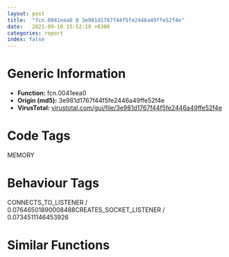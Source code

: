 ```yaml
---
layout: post
title:  "fcn.0041eea0 @ 3e981d1767f44f5fe2446a49ffe52f4e"
date:   2021-09-10 15:52:19 +0300
categories: report
index: false
---
```


# Generic Information
- **Function:** fcn.0041eea0
- **Origin (md5):** 3e981d1767f44f5fe2446a49ffe52f4e
- **VirusTotal:** [virustotal.com/gui/file/3e981d1767f44f5fe2446a49ffe52f4e][virustotal_ref]

# Code Tags
<span class="tag" id="MEMORY">MEMORY</span>


# Behaviour Tags
<span class="bhv-tag" id="CONNECTS_TO_LISTENER">CONNECTS_TO_LISTENER / 0.07646501890008488</span><span class="bhv-tag" id="CREATES_SOCKET_LISTENER">CREATES_SOCKET_LISTENER / 0.0734511146453926</span>

# Similar Functions
<script type="text/javascript" src="https://www.gstatic.com/charts/loader.js"></script>
<script type="text/javascript">

    google.charts.load('current', {'packages':['corechart']});
    google.charts.setOnLoadCallback(drawChart);

    function drawChart() {
    var data = new google.visualization.DataTable();
        data.addColumn('number', 'X');
        data.addColumn('number', 'Y');
        data.addColumn({type: 'string', role: 'tooltip', 'p': {'html': true}});
        data.addColumn({'type': 'string', 'role': 'style'});
        
        data.addRows([
    [-299.203857421875, 943.4535522460938, '<b><a href="/report/fcn.0041eea0@3e981d1767f44f5fe2446a49ffe52f4e">fcn.0041eea0</a><br>@3e981d1767f44f5fe2446a49ffe52f4e</b><br>push ebx<br>push ebp<br>mov ebp, dword[esp+0xc]<br>push esi<br>test ebp, ebp<br>mov ebx, ecx<br>jne 0x41eeba<br>call fcn.0041efb0<br>pop esi<br>pop ebp<br>xor eax, eax<br>pop ebx<br>ret 4<br>mov eax, dword[ebx+8]<br>test eax, eax<br>jne 0x41eecf<br>push ebp<br>mov ecx, ebx<br>call fcn.0041edd0<br>pop esi<br>pop ebp<br>pop ebx<br>ret 4<br>mov ecx, dword[ebx+4]<br>lea edx, [ecx+0x64]<br>cmp eax, edx<br>jb 0x41eeea<br>add ecx, 0xc064<br>cmp eax, ecx<br>jae 0x41eeea<br>mov esi, 1<br>jmp 0x41eeec<br>xor esi, esi<br>mov ecx, dword[ebx+0xc]<br>cmp ecx, ebp<br>jl 0x41ef0b<br>cmp esi, 1<br>je 0x41ef02<br>sub ecx, ebp<br>cmp ecx, 0x100<br>jg 0x41ef0b<br>mov dword[ebx+0x10], ebp<br>pop esi<br>pop ebp<br>pop ebx<br>ret 4<br>mov eax, dword[0x505d44]<br>test eax, eax<br>jne 0x41ef1f<br>call dword[sym.imp.KERNEL32.dll_GetProcessHeap]<br>mov dword[0x505d44], eax<br>cmp esi, 1<br>jne 0x41ef82<br>lea ecx, [ebp+0x80]<br>push ecx<br>push 0<br>push eax<br>call dword[sym.imp.KERNEL32.dll_HeapAlloc]<br>test eax, eax<br>mov dword[esp+0x10], eax<br>je 0x41eeb2<br>mov ecx, dword[ebx+0x10]<br>cmp ebp, ecx<br>jge 0x41ef49<br>mov ecx, ebp<br>mov esi, dword[ebx+8]<br>push edi<br>mov edi, eax<br>mov eax, ecx<br>shr ecx, 2<br>rep movsd<br>mov ecx, eax<br>and ecx, 3<br>rep movsb<br>mov ecx, dword[ebx+8]<br>push ecx<br>mov ecx, ebx<br>call fcn.0041efd0<br>mov eax, dword[esp+0x14]<br>lea ecx, [ebp+0x80]<br>pop edi<br>mov dword[ebx+0x10], ebp<br>pop esi<br>mov dword[ebx+8], eax<br>mov dword[ebx+0xc], ecx<br>pop ebp<br>pop ebx<br>ret 4<br>mov edx, dword[ebx+8]<br>lea esi, [ebp+0x80]<br>push esi<br>push edx<br>push 0<br>push eax<br>call dword[sym.imp.KERNEL32.dll_HeapReAlloc]<br>test eax, eax<br>je 0x41eeb2<br>mov dword[ebx+0xc], esi<br>mov dword[ebx+0x10], ebp<br>pop esi<br>mov dword[ebx+8], eax<br>pop ebp<br>pop ebx<br>ret 4<br><eoc> ', 'point { fill-color: #e0440e; }'],
[791.2031860351562, 243.89263916015625, '<b><a href="/report/fcn.0049b1c0@3e981d1767f44f5fe2446a49ffe52f4e">fcn.0049b1c0</a><br>@3e981d1767f44f5fe2446a49ffe52f4e</b><br>push ebx<br>push ebp<br>mov ebp, dword[esp+0xc]<br>push esi<br>test ebp, ebp<br>mov ebx, ecx<br>jne 0x49b1da<br>call fcn.0049b2d0<br>pop esi<br>pop ebp<br>xor eax, eax<br>pop ebx<br>ret 4<br>mov eax, dword[ebx+8]<br>test eax, eax<br>jne 0x49b1ef<br>push ebp<br>mov ecx, ebx<br>call fcn.0049b0f0<br>pop esi<br>pop ebp<br>pop ebx<br>ret 4<br>mov ecx, dword[ebx+4]<br>lea edx, [ecx+0x64]<br>cmp eax, edx<br>jb 0x49b20a<br>add ecx, 0xc064<br>cmp eax, ecx<br>jae 0x49b20a<br>mov esi, 1<br>jmp 0x49b20c<br>xor esi, esi<br>mov ecx, dword[ebx+0xc]<br>cmp ecx, ebp<br>jl 0x49b22b<br>cmp esi, 1<br>je 0x49b222<br>sub ecx, ebp<br>cmp ecx, 0x100<br>jg 0x49b22b<br>mov dword[ebx+0x10], ebp<br>pop esi<br>pop ebp<br>pop ebx<br>ret 4<br>mov eax, dword[0x52198c]<br>test eax, eax<br>jne 0x49b23f<br>call dword[sym.imp.KERNEL32.dll_GetProcessHeap]<br>mov dword[0x52198c], eax<br>cmp esi, 1<br>jne 0x49b2a2<br>lea ecx, [ebp+0x80]<br>push ecx<br>push 0<br>push eax<br>call dword[sym.imp.KERNEL32.dll_HeapAlloc]<br>test eax, eax<br>mov dword[esp+0x10], eax<br>je 0x49b1d2<br>mov ecx, dword[ebx+0x10]<br>cmp ebp, ecx<br>jge 0x49b269<br>mov ecx, ebp<br>mov esi, dword[ebx+8]<br>push edi<br>mov edi, eax<br>mov eax, ecx<br>shr ecx, 2<br>rep movsd<br>mov ecx, eax<br>and ecx, 3<br>rep movsb<br>mov ecx, dword[ebx+8]<br>push ecx<br>mov ecx, ebx<br>call fcn.0049b2f0<br>mov eax, dword[esp+0x14]<br>lea ecx, [ebp+0x80]<br>pop edi<br>mov dword[ebx+0x10], ebp<br>pop esi<br>mov dword[ebx+8], eax<br>mov dword[ebx+0xc], ecx<br>pop ebp<br>pop ebx<br>ret 4<br>mov edx, dword[ebx+8]<br>lea esi, [ebp+0x80]<br>push esi<br>push edx<br>push 0<br>push eax<br>call dword[sym.imp.KERNEL32.dll_HeapReAlloc]<br>test eax, eax<br>je 0x49b1d2<br>mov dword[ebx+0xc], esi<br>mov dword[ebx+0x10], ebp<br>pop esi<br>mov dword[ebx+8], eax<br>pop ebp<br>pop ebx<br>ret 4<br><eoc> ', 'null'],
[-359.8388366699219, -350.645263671875, '<b><a href="/report/fcn.00484f00@3e981d1767f44f5fe2446a49ffe52f4e">fcn.00484f00</a><br>@3e981d1767f44f5fe2446a49ffe52f4e</b><br>push ebx<br>push ebp<br>mov ebp, dword[esp+0xc]<br>push esi<br>test ebp, ebp<br>mov ebx, ecx<br>jne 0x484f1a<br>call fcn.00485010<br>pop esi<br>pop ebp<br>xor eax, eax<br>pop ebx<br>ret 4<br>mov eax, dword[ebx+8]<br>test eax, eax<br>jne 0x484f2f<br>push ebp<br>mov ecx, ebx<br>call fcn.00484e30<br>pop esi<br>pop ebp<br>pop ebx<br>ret 4<br>mov ecx, dword[ebx+4]<br>lea edx, [ecx+0x64]<br>cmp eax, edx<br>jb 0x484f4a<br>add ecx, 0xc064<br>cmp eax, ecx<br>jae 0x484f4a<br>mov esi, 1<br>jmp 0x484f4c<br>xor esi, esi<br>mov ecx, dword[ebx+0xc]<br>cmp ecx, ebp<br>jl 0x484f6b<br>cmp esi, 1<br>je 0x484f62<br>sub ecx, ebp<br>cmp ecx, 0x100<br>jg 0x484f6b<br>mov dword[ebx+0x10], ebp<br>pop esi<br>pop ebp<br>pop ebx<br>ret 4<br>mov eax, dword[0x5158e4]<br>test eax, eax<br>jne 0x484f7f<br>call dword[sym.imp.KERNEL32.dll_GetProcessHeap]<br>mov dword[0x5158e4], eax<br>cmp esi, 1<br>jne 0x484fe2<br>lea ecx, [ebp+0x80]<br>push ecx<br>push 0<br>push eax<br>call dword[sym.imp.KERNEL32.dll_HeapAlloc]<br>test eax, eax<br>mov dword[esp+0x10], eax<br>je 0x484f12<br>mov ecx, dword[ebx+0x10]<br>cmp ebp, ecx<br>jge 0x484fa9<br>mov ecx, ebp<br>mov esi, dword[ebx+8]<br>push edi<br>mov edi, eax<br>mov eax, ecx<br>shr ecx, 2<br>rep movsd<br>mov ecx, eax<br>and ecx, 3<br>rep movsb<br>mov ecx, dword[ebx+8]<br>push ecx<br>mov ecx, ebx<br>call fcn.00485030<br>mov eax, dword[esp+0x14]<br>lea ecx, [ebp+0x80]<br>pop edi<br>mov dword[ebx+0x10], ebp<br>pop esi<br>mov dword[ebx+8], eax<br>mov dword[ebx+0xc], ecx<br>pop ebp<br>pop ebx<br>ret 4<br>mov edx, dword[ebx+8]<br>lea esi, [ebp+0x80]<br>push esi<br>push edx<br>push 0<br>push eax<br>call dword[sym.imp.KERNEL32.dll_HeapReAlloc]<br>test eax, eax<br>je 0x484f12<br>mov dword[ebx+0xc], esi<br>mov dword[ebx+0x10], ebp<br>pop esi<br>mov dword[ebx+8], eax<br>pop ebp<br>pop ebx<br>ret 4<br><eoc> ', 'null'],

        ]);

    var options = {
        title: 'Similarity Plot',
        legend: 'none',
        colors: ['#dedbd9', '#e6693e', '#ec8f6e', '#f3b49f', '#f6c7b6'],
        tooltip: {isHtml: true, trigger: 'both'},
        explorer: {
        actions: ["dragToZoom", "rightClickToReset"],
        },
        chartArea: {
        width: '80%',
        height: '80%'
        },
        width: '100%',
        height: '100%'
    };

    var chart = new google.visualization.ScatterChart(document.getElementById('chart_div'));

    chart.draw(data, options);
    }
    
</script>


<div id="chart_div" style="width: 100%px; height: 100%;"></div>

# Disassembled Code
{% highlight nasm %}

push ebx
push ebp
mov ebp, dword[esp+0xc]
push esi
test ebp, ebp
mov ebx, ecx
jne 0x41eeba
call fcn.0041efb0
pop esi
pop ebp
xor eax, eax
pop ebx
ret 4
mov eax, dword[ebx+8]
test eax, eax
jne 0x41eecf
push ebp
mov ecx, ebx
call fcn.0041edd0
pop esi
pop ebp
pop ebx
ret 4
mov ecx, dword[ebx+4]
lea edx, [ecx+0x64]
cmp eax, edx
jb 0x41eeea
add ecx, 0xc064
cmp eax, ecx
jae 0x41eeea
mov esi, 1
jmp 0x41eeec
xor esi, esi
mov ecx, dword[ebx+0xc]
cmp ecx, ebp
jl 0x41ef0b
cmp esi, 1
je 0x41ef02
sub ecx, ebp
cmp ecx, 0x100
jg 0x41ef0b
mov dword[ebx+0x10], ebp
pop esi
pop ebp
pop ebx
ret 4
mov eax, dword[0x505d44]
test eax, eax
jne 0x41ef1f
call dword[sym.imp.KERNEL32.dll_GetProcessHeap]
mov dword[0x505d44], eax
cmp esi, 1
jne 0x41ef82
lea ecx, [ebp+0x80]
push ecx
push 0
push eax
call dword[sym.imp.KERNEL32.dll_HeapAlloc]
test eax, eax
mov dword[esp+0x10], eax
je 0x41eeb2
mov ecx, dword[ebx+0x10]
cmp ebp, ecx
jge 0x41ef49
mov ecx, ebp
mov esi, dword[ebx+8]
push edi
mov edi, eax
mov eax, ecx
shr ecx, 2
rep movsd
mov ecx, eax
and ecx, 3
rep movsb
mov ecx, dword[ebx+8]
push ecx
mov ecx, ebx
call fcn.0041efd0
mov eax, dword[esp+0x14]
lea ecx, [ebp+0x80]
pop edi
mov dword[ebx+0x10], ebp
pop esi
mov dword[ebx+8], eax
mov dword[ebx+0xc], ecx
pop ebp
pop ebx
ret 4
mov edx, dword[ebx+8]
lea esi, [ebp+0x80]
push esi
push edx
push 0
push eax
call dword[sym.imp.KERNEL32.dll_HeapReAlloc]
test eax, eax
je 0x41eeb2
mov dword[ebx+0xc], esi
mov dword[ebx+0x10], ebp
pop esi
mov dword[ebx+8], eax
pop ebp
pop ebx
ret 4

{% endhighlight %}

[virustotal_ref]: https://www.virustotal.com/gui/file/3e981d1767f44f5fe2446a49ffe52f4e